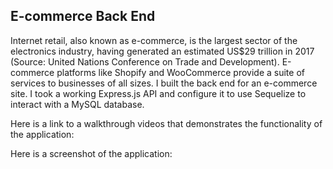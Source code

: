 ## E-commerce Back End
Internet retail, also known as e-commerce, is the largest sector of the electronics industry, having generated an estimated US$29 trillion in 2017 (Source: United Nations Conference on Trade and Development). E-commerce platforms like Shopify and WooCommerce provide a suite of services to businesses of all sizes. I built the back end for an e-commerce site. I took a working Express.js API and configure it to use Sequelize to interact with a MySQL database.

Here is a link to a walkthrough videos that demonstrates the functionality of the application:


Here is a screenshot of the application:

